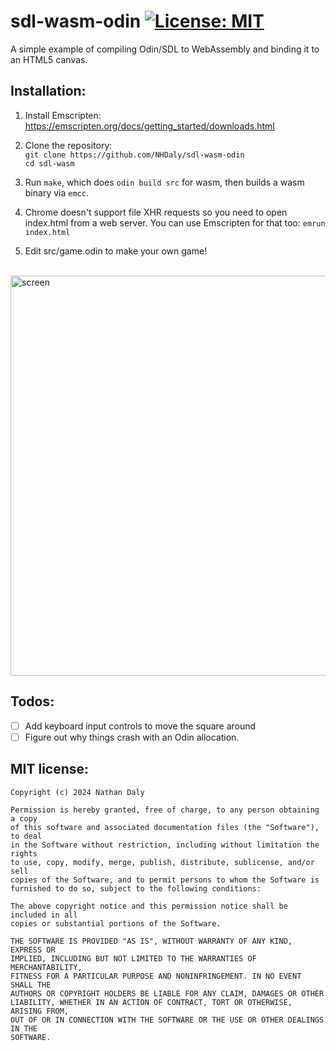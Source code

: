 # sdl-wasm-odin [![License: MIT](https://img.shields.io/badge/License-MIT-blue.svg)](https://opensource.org/licenses/MIT)

A simple example of compiling Odin/SDL to WebAssembly and binding it to an HTML5 canvas.

## Installation:

1. Install Emscripten:<br/>
https://emscripten.org/docs/getting_started/downloads.html

2. Clone the repository:<br/>
`git clone https://github.com/NHDaly/sdl-wasm-odin`<br/>
`cd sdl-wasm`

3. Run `make`, which does `odin build src` for wasm, then builds a wasm binary via `emcc`.

4. Chrome doesn't support file XHR requests so you need to open index.html from a web server. You can use Emscripten for that too:
`emrun index.html`

5. Edit src/game.odin to make your own game!
<br/>

<img width="640" alt="screen" src="https://user-images.githubusercontent.com/3165988/57870831-c38f0d80-77bc-11e9-9b37-19b64d8f22a7.png">

## Todos:

- [ ] Add keyboard input controls to move the square around
- [ ] Figure out why things crash with an Odin allocation.

## MIT license:

```
Copyright (c) 2024 Nathan Daly

Permission is hereby granted, free of charge, to any person obtaining a copy
of this software and associated documentation files (the "Software"), to deal
in the Software without restriction, including without limitation the rights
to use, copy, modify, merge, publish, distribute, sublicense, and/or sell
copies of the Software, and to permit persons to whom the Software is
furnished to do so, subject to the following conditions:

The above copyright notice and this permission notice shall be included in all
copies or substantial portions of the Software.

THE SOFTWARE IS PROVIDED "AS IS", WITHOUT WARRANTY OF ANY KIND, EXPRESS OR
IMPLIED, INCLUDING BUT NOT LIMITED TO THE WARRANTIES OF MERCHANTABILITY,
FITNESS FOR A PARTICULAR PURPOSE AND NONINFRINGEMENT. IN NO EVENT SHALL THE
AUTHORS OR COPYRIGHT HOLDERS BE LIABLE FOR ANY CLAIM, DAMAGES OR OTHER
LIABILITY, WHETHER IN AN ACTION OF CONTRACT, TORT OR OTHERWISE, ARISING FROM,
OUT OF OR IN CONNECTION WITH THE SOFTWARE OR THE USE OR OTHER DEALINGS IN THE
SOFTWARE.
```
